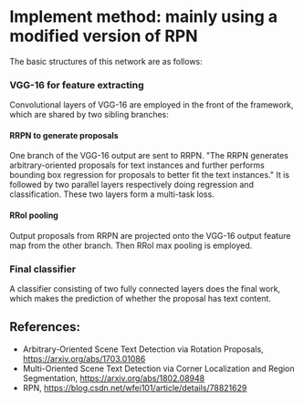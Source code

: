 # Implement method: mainly using a modified version of RPN
The basic structures of this network are as follows:
### VGG-16 for feature extracting
Convolutional layers of VGG-16 are employed in the front of the framework, which are shared by two sibling branches:

#### RRPN to generate proposals
One branch of the VGG-16 output are sent to RRPN. "The RRPN generates arbitrary-oriented proposals for text instances and further performs bounding box regression for proposals to better fit the text instances." It is followed by two parallel layers respectively doing regression and classification. These two layers form a multi-task loss.

#### RRoI pooling
Output proposals from RRPN are projected onto the VGG-16 output feature map from the other branch. Then RRoI max pooling is employed.

### Final classifier
A classifier consisting of two fully connected layers does the final work, which makes the prediction of whether the proposal has text content.


## References:
* Arbitrary-Oriented Scene Text Detection via Rotation Proposals, https://arxiv.org/abs/1703.01086
* Multi-Oriented Scene Text Detection via Corner Localization and Region Segmentation, https://arxiv.org/abs/1802.08948
* RPN, https://blog.csdn.net/wfei101/article/details/78821629
